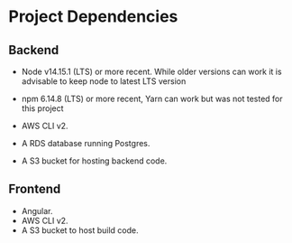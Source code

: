 # Project Dependencies

## Backend

- Node v14.15.1 (LTS) or more recent. While older versions can work it is advisable to keep node to latest LTS version

- npm 6.14.8 (LTS) or more recent, Yarn can work but was not tested for this project

- AWS CLI v2.

- A RDS database running Postgres.

- A S3 bucket for hosting backend code.

## Frontend

- Angular.
- AWS CLI v2.
- A S3 bucket to host build code.
